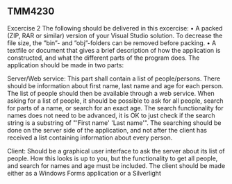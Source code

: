 TMM4230
---------------
Excercise 2
The following should be delivered in this excercise:
• A packed (ZIP, RAR or similar) version of your Visual Studio solution. To decrease the file size, 
the ”bin”- and ”obj”-folders can be removed before packing.
• A textfile or document that gives a brief description of how the application is constructed, 
and what the different parts of the program does.
The application should be made in two parts:

Server/Web service:
This part shall contain a list of people/persons. There should be information about first name, last 
name and age for each person. The list of people should then be available through a web service.
When asking for a list of people, it should be possible to ask for all people, search for parts of a 
name, or search for an exact age. The search functionality for names does not need to be advanced, 
it is OK to just check if the search string is a substring of "'First name' 'Last name'". The searching 
should be done on the server side of the application, and not after the client has received a list 
containing information about every person.

Client:
Should be a graphical user interface to ask the server about its list of people. How this looks is up to 
you, but the functionality to get all people, and search for names and age must be included. The 
client should be made either as a Windows Forms application or a Silverlight

